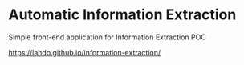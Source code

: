 # Automatic Information Extraction
Simple front-end application for Information Extraction POC

https://lahdo.github.io/information-extraction/
